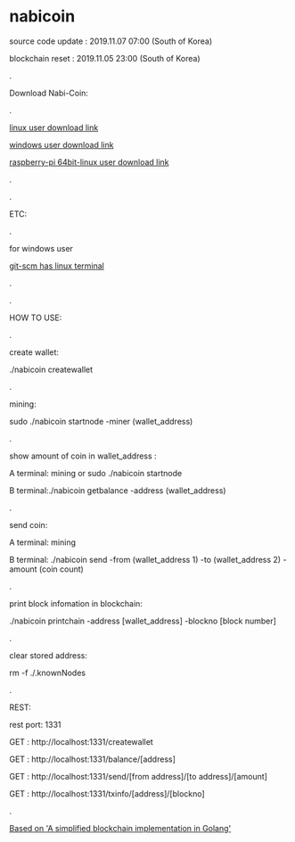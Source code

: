 # nabicoin
source code update : 2019.11.07 07:00 (South of Korea)

blockchain reset   : 2019.11.05 23:00 (South of Korea)

.

Download Nabi-Coin:

.

[linux user download link](http://114.203.210.120/execute_file/nabicoin_linux.tar.gz) 


[windows user download link](http://114.203.210.120/execute_file/nabicoin_windows.zip)


[raspberry-pi 64bit-linux user download link](http://114.203.210.120/execute_file/nabicoin_raspberrypi64.tar.gz)

.

.


ETC:

.

for windows user

[git-scm has linux terminal](http://www.git-scm.com) 

.

.

HOW TO USE:

.

create wallet:

./nabicoin createwallet

.

mining:

sudo ./nabicoin startnode -miner (wallet_address) 

.

show amount of coin in wallet_address :

A terminal: mining or sudo ./nabicoin startnode

B terminal:./nabicoin getbalance -address (wallet_address)

.

send coin:

A terminal: mining

B terminal: ./nabicoin send -from (wallet_address 1) -to (wallet_address 2) -amount (coin count)

.

print block infomation in blockchain:

./nabicoin printchain -address [wallet_address] -blockno [block number]

.

clear stored address:

rm -f ./.knownNodes 

.

REST: 

rest port: 1331

GET : http://localhost:1331/createwallet

GET : http://localhost:1331/balance/[address]

GET : http://localhost:1331/send/[from address]/[to address]/[amount]

GET : http://localhost:1331/txinfo/[address]/[blockno]

.

[Based on 'A simplified blockchain implementation in Golang'](https://github.com/Jeiwan/blockchain_go)

